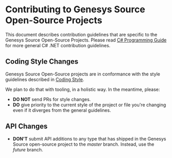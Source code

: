 Contributing to Genesys Source Open-Source Projects
======================

This document describes contribution guidelines that are specific to the Genesys Source Open-Source Projects. Please read [C# Programming Guide](https://msdn.microsoft.com/en-us/library/ff926074.aspx) for more general C# .NET contribution guidelines.

Coding Style Changes
--------------------

Genesys Source Open-Source projects are in conformance with the style guidelines described in [Coding Style](../coding-style.md). 

We plan to do that with tooling, in a holistic way. In the meantime, please:
* **DO NOT** send PRs for style changes.
* **DO** give priority to the current style of the project or file you're changing even if it diverges from the general guidelines.

API Changes
-----------

* **DON'T** submit API additions to any type that has shipped in the Genesys Source open-source project to the *master* branch. Instead, use the *future* branch.
